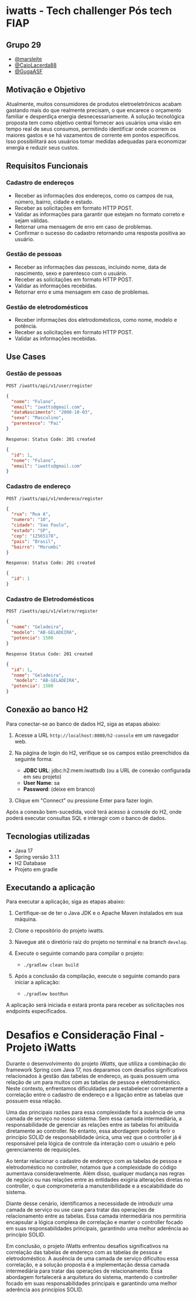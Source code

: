 # iwatts - Tech challenger Pós tech FIAP

## Grupo 29
- [@marsleite](https://github.com/marsleite)
- [@CaioLacerda88](https://github.com/CaioLacerda88)
- [@GugaASF](https://github.com/GugaASF)


## Motivação e Objetivo

Atualmente, muitos consumidores de produtos eletroeletrônicos acabam gastando mais do que realmente precisam, o que encarece o orçamento familiar e desperdiça energia desnecessariamente. A solução tecnológica proposta tem como objetivo central fornecer aos usuários uma visão em tempo real de seus consumos, permitindo identificar onde ocorrem os maiores gastos e se há vazamentos de corrente em pontos específicos. Isso possibilitará aos usuários tomar medidas adequadas para economizar energia e reduzir seus custos.

## Requisitos Funcionais

### Cadastro de endereços

- Receber as informações dos endereços, como os campos de rua, número, bairro, cidade e estado.
- Receber as solicitações em formato HTTP POST.
- Validar as informações para garantir que estejam no formato correto e sejam válidas.
- Retornar uma mensagem de erro em caso de problemas.
- Confirmar o sucesso do cadastro retornando uma resposta positiva ao usuário.

### Gestão de pessoas

- Receber as informações das pessoas, incluindo nome, data de nascimento, sexo e parentesco com o usuário.
- Receber as solicitações em formato HTTP POST.
- Validar as informações recebidas.
- Retornar erro e uma mensagem em caso de problemas.

### Gestão de eletrodomésticos

- Receber informações dos eletrodomésticos, como nome, modelo e potência.
- Receber as solicitações em formato HTTP POST.
- Validar as informações recebidas.

## Use Cases

### Gestão de pessoas

`POST /iwatts/api/v1/user/register`
```json
{
  "nome": "Fulano",
  "email": "iwatts@gmail.com",
  "dataNascimento": "2000-10-03",
  "sexo": "Masculino",
  "parentesco": "Pai"
}
```

`Response:
Status Code: 201 created`
```json
{
  "id": 1,
  "nome": "Fulano",
  "email": "iwatts@gmail.com"
}
```

### Cadastro de endereço

`POST /iwatts/api/v1/endereco/register`
```json
{
  "rua": "Rua A",
  "numero": "10",
  "cidade": "Sao Paulo",
  "estado": "SP",
  "cep": "12565178",
  "pais": "Brasil",
  "bairro": "Morumbi"
}
```
`Response:
Status Code: 201 created`
```json        
{
  "id": 1
}
```

### Cadastro de Eletrodomésticos

`POST /iwatts/api/v1/eletro/register`
```json
{
  "name": "Geladeira",
  "modelo": "AB-GELADEIRA",
  "potencia": 1500
}
```
`Response
Status Code: 201 created`
```json
{
  "id": 1,
  "nome": "Geladeira",
   "modelo": "AB-GELADEIRA",
  "potencia": 1500
}
```
## Conexão ao banco H2

Para conectar-se ao banco de dados H2, siga as etapas abaixo:

1. Acesse a URL `http://localhost:8080/h2-console` em um navegador web.

2. Na página de login do H2, verifique se os campos estão preenchidos da seguinte forma:
    - **JDBC URL**: jdbc:h2:mem:iwattsdb (ou a URL de conexão configurada em seu projeto)
    - **User Name**: sa
    - **Password**: (deixe em branco)

3. Clique em "Connect" ou pressione Enter para fazer login.

Após a conexão bem-sucedida, você terá acesso à console do H2, onde poderá executar consultas SQL e interagir com o banco de dados.

## Tecnologias utilizadas

- Java 17
- Spring versão 3.1.1
- H2 Database
- Projeto em gradle

## Executando a aplicação

Para executar a aplicação, siga as etapas abaixo:

1. Certifique-se de ter o Java JDK e o Apache Maven instalados em sua máquina.

2. Clone o repositório do projeto iwatts.

3. Navegue até o diretório raiz do projeto no terminal e na branch `develop`.

4. Execute o seguinte comando para compilar o projeto:
    - `./gradlew clean build`
5. Após a conclusão da compilação, execute o seguinte comando para iniciar a aplicação:
    - `./gradlew bootRun`


A aplicação será iniciada e estará pronta para receber as solicitações nos endpoints especificados.

# Desafios e Consideração Final - Projeto iWatts

Durante o desenvolvimento do projeto *iWatts*, que utiliza a combinação do framework Spring com Java 17, nos deparamos com desafios significativos relacionados à gestão das tabelas de endereço, as quais possuem uma relação de um para muitos com as tabelas de pessoa e eletrodoméstico. Neste contexto, enfrentamos dificuldades para estabelecer corretamente a correlação entre o cadastro de endereço e a ligação entre as tabelas que possuem essa relação.

Uma das principais razões para essa complexidade foi a ausência de uma camada de serviço no nosso sistema. Sem essa camada intermediária, a responsabilidade de gerenciar as relações entre as tabelas foi atribuída diretamente ao controller. No entanto, essa abordagem poderia ferir o princípio SOLID de responsabilidade única, uma vez que o controller já é responsável pela lógica de controle da interação com o usuário e pelo gerenciamento de requisições.

Ao tentar relacionar o cadastro de endereço com as tabelas de pessoa e eletrodoméstico no controller, notamos que a complexidade do código aumentava consideravelmente. Além disso, qualquer mudança nas regras de negócio ou nas relações entre as entidades exigiria alterações diretas no controller, o que comprometeria a manutenibilidade e a escalabilidade do sistema.

Diante desse cenário, identificamos a necessidade de introduzir uma camada de serviço ou use case para tratar das operações de relacionamento entre as tabelas. Essa camada intermediária nos permitiria encapsular a lógica complexa de correlação e manter o controller focado em suas responsabilidades principais, garantindo uma melhor aderência ao princípio SOLID.

Em conclusão, o projeto iWatts enfrentou desafios significativos na correlação das tabelas de endereço com as tabelas de pessoa e eletrodoméstico. A ausência de uma camada de serviço dificultou essa correlação, e a solução proposta é a implementação dessa camada intermediária para tratar das operações de relacionamento. Essa abordagem fortalecerá a arquitetura do sistema, mantendo o controller focado em suas responsabilidades principais e garantindo uma melhor aderência aos princípios SOLID.
